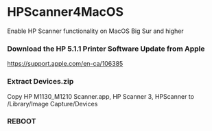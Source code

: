 # HPScanner4MacOS
Enable HP Scanner functionality on MacOS Big Sur and higher
### Download the HP 5.1.1 Printer Software Update from Apple
https://support.apple.com/en-ca/106385
### Extract Devices.zip 
Copy HP M1130_M1210 Scanner.app, HP Scanner 3, HPScanner to /Library/Image Capture/Devices
### REBOOT
